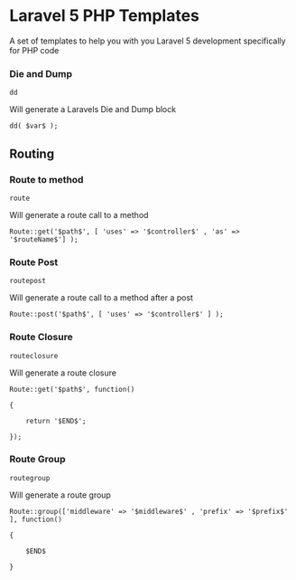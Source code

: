 # Laravel 5 PHP Templates

A set of templates to help you with you Laravel 5 development specifically for PHP code

### Die and Dump
`dd`

Will generate a Laravels Die and Dump block

```
dd( $var$ );
```

## Routing

### Route to method
`route`

Will generate a route call to a method

```
Route::get('$path$', [ 'uses' => '$controller$' , 'as' => '$routeName$'] );
```

### Route Post
`routepost`

Will generate a route call to a method after a post

```
Route::post('$path$', [ 'uses' => '$controller$' ] );
```

### Route Closure
`routeclosure`

Will generate a route closure

```
Route::get('$path$', function()

{

    return '$END$';

});
```

### Route Group
`routegroup`

Will generate a route group

```
Route::group(['middleware' => '$middleware$' , 'prefix' => '$prefix$' ], function()

{

	$END$

}
```